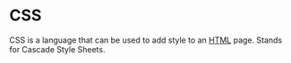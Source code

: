 # CSS

CSS is a language that can be used to add style to an [HTML](/HTML) page. Stands for Cascade Style Sheets.